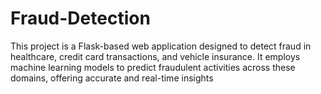 # Fraud-Detection
This project is a Flask-based web application designed to detect fraud in healthcare, credit card transactions, and vehicle insurance. It employs machine learning models to predict fraudulent activities across these domains, offering accurate and real-time insights
